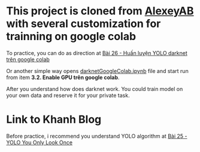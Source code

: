 
# This project is cloned from [AlexeyAB](https://github.com/AlexeyAB/darknet) with several customization for trainning on google colab 

To practice, you can do as direction at [Bài 26 - Huấn luyện YOLO darknet trên google colab](https://phamdinhkhanh.github.io/2020/03/10/DarknetGoogleColab.html)

Or another simple way opens [darknetGoogleColab.ipynb](https://colab.research.google.com/drive/1G3AM3CHsMb0iwuBDR-j5rimr_WX2KHc2) file and start run from item **3.2. Enable GPU trên google colab**.

After you understand how does darknet work. You could train model on your own data and reserve it for your private task.

# Link to Khanh Blog

Before practice, i recommend you understand YOLO algorithm at [Bài 25 - YOLO You Only Look Once](https://phamdinhkhanh.github.io/2020/03/09/DarknetAlgorithm.html)
